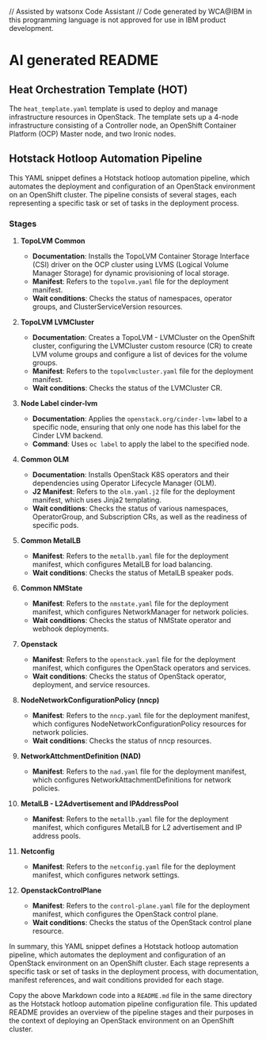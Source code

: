 // Assisted by watsonx Code Assistant 
// Code generated by WCA@IBM in this programming language is not approved for use in IBM product development.

# AI generated README

## Heat Orchestration Template (HOT) 

The `heat_template.yaml` template is used to deploy and manage infrastructure resources in OpenStack. The template sets up a 4-node infrastructure consisting of a Controller node, an OpenShift Container Platform (OCP) Master node, and two Ironic nodes.

## Hotstack Hotloop Automation Pipeline

This YAML snippet defines a Hotstack hotloop automation pipeline, which automates the deployment and configuration of an OpenStack environment on an OpenShift cluster. The pipeline consists of several stages, each representing a specific task or set of tasks in the deployment process.

### Stages

1. **TopoLVM Common**
   - **Documentation**: Installs the TopoLVM Container Storage Interface (CSI) driver on the OCP cluster using LVMS (Logical Volume Manager Storage) for dynamic provisioning of local storage.
   - **Manifest**: Refers to the `topolvm.yaml` file for the deployment manifest.
   - **Wait conditions**: Checks the status of namespaces, operator groups, and ClusterServiceVersion resources.

2. **TopoLVM LVMCluster**
   - **Documentation**: Creates a TopoLVM - LVMCluster on the OpenShift cluster, configuring the LVMCluster custom resource (CR) to create LVM volume groups and configure a list of devices for the volume groups.
   - **Manifest**: Refers to the `topolvmcluster.yaml` file for the deployment manifest.
   - **Wait conditions**: Checks the status of the LVMCluster CR.

3. **Node Label cinder-lvm**
   - **Documentation**: Applies the `openstack.org/cinder-lvm=` label to a specific node, ensuring that only one node has this label for the Cinder LVM backend.
   - **Command**: Uses `oc label` to apply the label to the specified node.

4. **Common OLM**
   - **Documentation**: Installs OpenStack K8S operators and their dependencies using Operator Lifecycle Manager (OLM).
   - **J2 Manifest**: Refers to the `olm.yaml.j2` file for the deployment manifest, which uses Jinja2 templating.
   - **Wait conditions**: Checks the status of various namespaces, OperatorGroup, and Subscription CRs, as well as the readiness of specific pods.

5. **Common MetalLB**
   - **Manifest**: Refers to the `metallb.yaml` file for the deployment manifest, which configures MetalLB for load balancing.
   - **Wait conditions**: Checks the status of MetalLB speaker pods.

6. **Common NMState**
   - **Manifest**: Refers to the `nmstate.yaml` file for the deployment manifest, which configures NetworkManager for network policies.
   - **Wait conditions**: Checks the status of NMState operator and webhook deployments.

7. **Openstack**
   - **Manifest**: Refers to the `openstack.yaml` file for the deployment manifest, which configures the OpenStack operators and services.
   - **Wait conditions**: Checks the status of OpenStack operator, deployment, and service resources.

8. **NodeNetworkConfigurationPolicy (nncp)**
   - **Manifest**: Refers to the `nncp.yaml` file for the deployment manifest, which configures NodeNetworkConfigurationPolicy resources for network policies.
   - **Wait conditions**: Checks the status of nncp resources.

9. **NetworkAttchmentDefinition (NAD)**
   - **Manifest**: Refers to the `nad.yaml` file for the deployment manifest, which configures NetworkAttachmentDefinitions for network policies.

10. **MetalLB - L2Advertisement and IPAddressPool**
    - **Manifest**: Refers to the `metallb.yaml` file for the deployment manifest, which configures MetalLB for L2 advertisement and IP address pools.

11. **Netconfig**
    - **Manifest**: Refers to the `netconfig.yaml` file for the deployment manifest, which configures network settings.

12. **OpenstackControlPlane**
    - **Manifest**: Refers to the `control-plane.yaml` file for the deployment manifest, which configures the OpenStack control plane.
    - **Wait conditions**: Checks the status of the OpenStack control plane resource.

In summary, this YAML snippet defines a Hotstack hotloop automation pipeline, which automates the deployment and configuration of an OpenStack environment on an OpenShift cluster. Each stage represents a specific task or set of tasks in the deployment process, with documentation, manifest references, and wait conditions provided for each stage.

Copy the above Markdown code into a `README.md` file in the same directory as the Hotstack hotloop automation pipeline configuration file. This updated README provides an overview of the pipeline stages and their purposes in the context of deploying an OpenStack environment on an OpenShift cluster.
